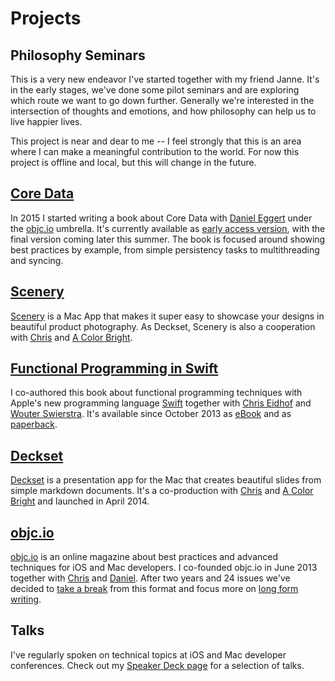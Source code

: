 # Projects

## Philosophy Seminars

This is a very new endeavor I've started together with my friend Janne. It's in the early stages, we've done some pilot seminars and are exploring which route we want to go down further. Generally we're interested in the intersection of thoughts and emotions, and how philosophy can help us to live happier lives.

This project is near and dear to me -- I feel strongly that this is an area where I can make a meaningful contribution to the world. For now this project is offline and local, but this will change in the future.

## [Core Data](http://www.objc.io/books/core-data)

In 2015 I started writing a book about Core Data with [Daniel Eggert](https://twitter.com/danielboedewadt) under the [objc.io](http://www.objc.io) umbrella. It's currently available as [early access version](http://www.objc.io/books/core-data),  with the final version coming later this summer. The book is focused around showing best practices by example, from simple persistency tasks to multithreading and syncing.

## [Scenery](https://twitter.com/getscenery)

[Scenery](https://twitter.com/getscenery) is a Mac App that makes it super easy to showcase your designs in beautiful product photography. As Deckset, Scenery is also a cooperation with [Chris](https://twitter.com/chriseidhof) and [A Color Bright](http://acb.io).  

## [Functional Programming in Swift](http://www.objc.io/books/fpinswift)

I co-authored this book about functional programming techniques with Apple's new programming language [Swift](https://developer.apple.com/swift/) together with [Chris Eidhof](https://twitter.com/chriseidhof) and [Wouter Swierstra](https://twitter.com/wouterswierstra). It's available since October 2013 as [eBook](http://www.objc.io/books/fpinswift) and as [paperback](http://www.amazon.com/gp/product/3000480056/ref=as_li_tl?ie=UTF8&camp=1789&creative=9325&creativeASIN=3000480056&linkCode=as2&tag=objcio-20&linkId=TC2ZNZVZRAE73TNB).

## [Deckset](http://decksetapp.com)

[Deckset](http://decksetapp.com) is a presentation app for the Mac that creates beautiful slides from simple markdown documents. It's a co-production with [Chris](https://twitter.com/chriseidhof) and [A Color Bright](http://acb.io) and launched in April 2014.

## [objc.io](http://www.objc.io)

[objc.io](http://www.objc.io) is an online magazine about best practices and advanced techniques for iOS and Mac developers. I co-founded objc.io in June 2013 together with [Chris](https://twitter.com/chriseidhof) and [Daniel](https://twitter.com/danielboedewadt). After two years and 24 issues we've decided to [take a break](http://www.objc.io/blog/2015/06/05/welcome/) from this format and focus more on [long form writing](http://www.objc.io/books).

## Talks

I've regularly spoken on technical topics at iOS and Mac developer conferences. Check out my [Speaker Deck page](https://speakerdeck.com/floriankugler) for a selection of talks.
